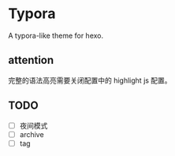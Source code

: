 # Typora

A typora-like theme for hexo.

## attention

完整的语法高亮需要关闭配置中的 highlight js 配置。

## TODO

- [ ] 夜间模式
- [ ] archive
- [ ] tag

